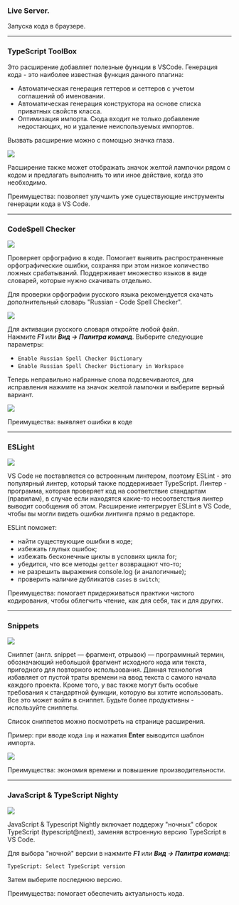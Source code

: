
### Live Server.

Запуска кода в браузере.

---
### TypeScript ToolBox

Это расширение добавляет полезные функции в VSCode. Генерация кода - это наиболее известная функция данного плагина:

- Автоматическая генерация геттеров и сеттеров с учетом соглашений об именовании.
- Автоматическая генерация конструктора на основе списка приватных свойств класса.
- Оптимизация импорта. Сюда входит не только добавление недостающих, но и удаление неиспользуемых импортов.

Вызвать расширение можно с помощью значка глаза.

![](https://ucarecdn.com/1b9acc6e-fb24-4033-91a6-1b74123781f3/)

Расширение также может отображать значок желтой лампочки рядом с кодом и предлагать выполнить то или иное действие, когда это необходимо.

Преимущества: позволяет улучшить уже существующие инструменты генерации кода в VS Code.

---

### CodeSpell Checker

![](https://ucarecdn.com/c1abf903-0571-456e-be23-6995e80eba85/)

Проверяет орфографию в коде. Помогает выявить распространенные орфографические ошибки, сохраняя при этом низкое количество ложных срабатываний. Поддерживает множество языков в виде словарей, которые нужно скачивать отдельно.

Для проверки орфографии русского языка рекомендуется скачать дополнительный словарь "Russian - Code Spell Checker".

![](https://ucarecdn.com/0274fe8b-1352-491c-bc83-ac7a9efb1cf7/)

Для активации русского словаря откройте любой файл. Нажмите _**F1**_ или _**Вид -> Палитра команд**_. Выберите следующие параметры:

- `Enable Russian Spell Checker Dictionary`
- `Enable Russian Spell Checker Dictionary in Workspace`

Теперь неправильно набранные слова подсвечиваются, для исправления нажмите на значок желтой лампочки и выберите верный вариант. 

![](https://ucarecdn.com/a2c923cc-e97a-4b2c-a52d-904e6d67cbdb/)

Преимущества: выявляет ошибки в коде

---

### ESLight

![](https://ucarecdn.com/77df442a-3266-4457-84de-f8bb6bff175a/)

VS Code не поставляется со встроенным линтером, поэтому ESLint - это популярный линтер, который также поддерживает TypeScript. Линтер - программа, которая проверяет код на соответствие стандартам (правилам), в случае если находятся какие-то несоответствия линтер выводит сообщения об этом. Расширение интегрирует ESLint в VS Code, чтобы вы могли видеть ошибки линтинга прямо в редакторе.

ESLint поможет:

- найти существующие ошибки в коде;
- избежать глупых ошибок;
- избежать бесконечные циклы в условиях цикла for;
- убедится, что все методы `getter` возвращают что-то;
- не разрешить выражения console.log (и аналогичные);
- проверить наличие дубликатов `cases` в `switch`;

Преимущества: помогает придерживаться практики чистого кодирования, чтобы облегчить чтение, как для себя, так и для других.

---

### Snippets

![](https://ucarecdn.com/50471db6-c700-4eff-8a7e-d9c2bb8a54fa/)

Сниппет (англ. snippet — фрагмент, отрывок) — программный термин, обозначающий небольшой фрагмент исходного кода или текста, пригодного для повторного использования. Данная технология избавляет от пустой траты времени на ввод текста с самого начала каждого проекта. Кроме того, у вас также могут быть особые требования к стандартной функции, которую вы хотите использовать. Все это может войти в сниппет. Будьте более продуктивны - используйте сниппеты.

Список сниппетов можно посмотреть на странице расширения.

Пример: при вводе кода `imp` и нажатия **Enter** выводится шаблон импорта.

![](https://ucarecdn.com/7e53e88a-8d3a-4723-97ee-cd79e1ede511/)

Преимущества: экономия времени и повышение производительности.

---

### JavaScript & TypeScript Nighty

![](https://ucarecdn.com/0a341f44-a866-4cf0-8907-b481e73b320a/)

JavaScript & Typescript Nightly включает поддержу "ночных" сборок TypeScript (typescript@next), заменяя встроенную версию TypeScript в VS Code.

Для выбора "ночной" версии в нажмите _**F1**_ или _**Вид -> Палитра команд**_:

`TypeScript: Select TypeScript version`

Затем выберите последнюю версию.

Преимущества: помогает обеспечить актуальность кода.